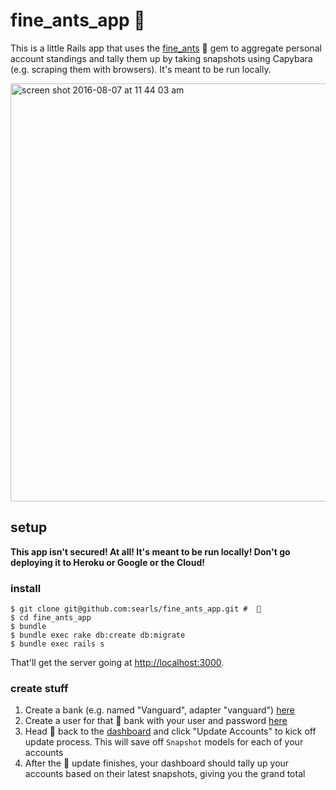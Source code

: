 # fine_ants_app 🐜

This is a little Rails app that uses the
[fine_ants](https://github.com/searls/fine_ants)  🐜 gem to aggregate personal account standings and tally them up by taking snapshots using Capybara (e.g. scraping them with browsers). It's meant to be run locally.

<img width="669" alt="screen shot 2016-08-07 at 11 44 03 am" src="https://cloud.githubusercontent.com/assets/79303/17463468/52e93330-5c94-11e6-889d-43566c51f4ba.png">

## setup

**This app isn't secured! At all! It's meant to be run locally! Don't go
deploying it to Heroku or Google or the Cloud!**

### install

```
$ git clone git@github.com:searls/fine_ants_app.git #  🐜
$ cd fine_ants_app
$ bundle
$ bundle exec rake db:create db:migrate
$ bundle exec rails s
```

That'll get the server going at [http://localhost:3000](http://localhost:3000).

### create stuff

1. Create a bank (e.g. named "Vanguard", adapter "vanguard")
[here](http://localhost:3000/admin/banks/new)
2. Create a user for that 🐜 bank with your user and password
[here](http://localhost:3000/admin/users/new)
3. Head 🐜 back to the [dashboard](http://localhost:3000/) and click
"Update Accounts" to kick off update process. This will save off `Snapshot`
models for each of your accounts
4. After the 🐜 update finishes, your dashboard should tally up your accounts based
on their latest snapshots, giving you the grand total



